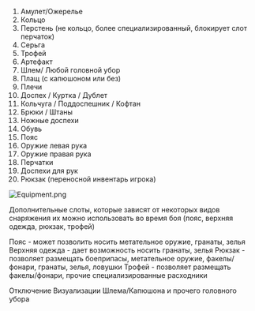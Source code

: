﻿1) Амулет/Ожерелье
2) Кольцо
3) Перстень (не кольцо, более специализированный, блокирует слот перчаток)
4) Серьга
5) Трофей
6) Артефакт
7) Шлем/ Любой головной убор
8) Плащ (с капюшоном или без)
9) Плечи
10) Доспех / Куртка / Дублет
11) Кольчуга / Поддоспешник / Кофтан
12) Брюки / Штаны
13) Ножные доспехи
14) Обувь
15) Пояс
16) Оружие левая рука 
17) Оружие правая рука
18) Перчатки
19) Доспехи для рук
20) Рюкзак (переносной инвентарь игрока)

![Equipment.png](../images/Equipment.png)

Дополнительные слоты, которые зависят от некоторых видов снаряжения их можно использовать во время боя (пояс, верхняя одежда, рюкзак, трофей)

Пояс - может позволить носить метательное оружие, гранаты, зелья
Верхняя одежда - дает возможность носить гранаты, зелья
Рюкзак - позволяет размещать боеприпасы, метательное оружие, факелы/фонари, гранаты, зелья, ловушки
Трофей - позволяет размещать факелы/фонари, прочие специализированные расходники

Отключение Визуализации Шлема/Капюшона и прочего головного убора